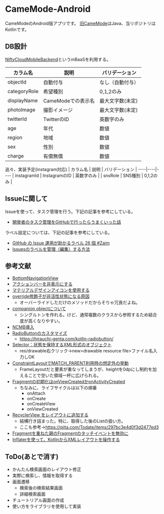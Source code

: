 # CameMode-Android
CameModeのAndroid版アプリです。
[旧CameMode](https://github.com/yuutarou22/CameMode)はJava、当リポジトリはKotlinです。


## DB設計
[NiftyCloudMobileBackend](https://mbaas.nifcloud.com/)というmBaaSを利用する。

| カラム名 | 説明 | バリデーション |
----|----|----
| objectId | 自動付与 | なし（自動付与） |
| categoryRole | 希望種別 | 0,1,2のみ |
| displayName | CameModeでの表示名 | 最大文字数(未定) |
| photoImage | 撮影イメージ | 最大文字数(未定) |
| twitterId | TwitterのID | 英数字のみ |
| age | 年代 | 数値 |
| region | 地域 | 数値 |
| sex | 性別 | 数値 |
| charge | 有償無償 | 数値 |

追々、実装予定(instagram対応)
| カラム名 | 説明 | バリデーション |
----|----|----
| instagramId | InstagramのID | 英数字のみ |
| snsRole | SNS種別 | 0,1,2のみ |

## Issueに関して
Issueを使って、タスク管理を行う。下記の記事を参考にしている。
- [開発者のタスク管理をGitHubで行ったらうまくいった話](https://dev.classmethod.jp/articles/github-issue-driven-dev/)

ラベル設定については、下記の記事を参考にしている。
- [GitHub の Issue 運用が助かるラベル 26 個 #Zaim](https://blog.zaim.co.jp/n/nca91e5bfb920)
- [Issuesのラベルを管理（編集）する方法](https://azunobu.hatenablog.com/entry/2015/09/22/143811)

## 参考文献
- [BottomNavigationView](https://qiita.com/iKimishima/items/d44bb9cc2a1d04548fdd)
- [アクションバーを非表示にする](https://qiita.com/ikemura23/items/76e78132e6903c47c4d7)
- [マテリアルデザインアイコンを使用する](https://qiita.com/hoshiume11/items/b9925d105957d827011a)
- [override修飾子が非活性状態になる原因](https://stackoverflow.com/questions/56906990/why-do-i-get-the-message-redundant-overriding-method)
  - オーバーライドしただけのメソッドだからそりゃ冗長だよね。
- [companion objectについて](https://qiita.com/tkhs0604/items/261e94a42b7097dfd204)
  - シングルトンを作れる。けど、通常複数のクラスから参照するため結合度が高くなりやすい。
- [NCMB導入](https://github.com/NIFCLOUD-mbaas/KotlinDBdemoApp)
- [RadioButtonのカスタマイズ](http://yukimura1227.blog.fc2.com/blog-entry-11.html)
  - https://hirauchi-genta.com/kotlin-radiobutton/
- [Selector：状態を保持するXML形式のオブジェクト](https://developer.android.com/guide/topics/resources/drawable-resource#StateList)
  - res/drawable右クリック→new>drawable resource file>ファイル名入力しOK
- [ConstraintLayoutでMATCH_PARENT利用時の想定外の挙動](https://qiita.com/ara_tack/items/68c07529c1477c56997f)
  - FrameLayoutだと要素が重なってしまうが、heightを0dpにし制約を加えることで空いた領域一杯に広げられる。
- [Fragmentの初期化はonViewCreatedかonActivityCreated](https://medium.com/@star_zero/fragment%E3%81%AE%E5%88%9D%E6%9C%9F%E5%8C%96%E3%81%AFonviewcreated%E3%81%8Bonactivitycreated%E3%81%A7-b9646c36680c)
  - ちなみに、ライフサイクルは以下の順番
    - onAttach
    - onCreate
    - onCreateView
    - onViewCreated
- [RecyclerView をレイアウトに追加する](https://developer.android.com/guide/topics/ui/layout/recyclerview?hl=ja#workflow)
  - 結構行き詰まった。特に、取得した後のListの扱い方。
  - ここも参考→https://qiita.com/Todate/items/297bc3e4d0f3d2477ed3
- [Fragmentを重ねた親のFragmentのタッチイベントを無効に](http://java-lang-programming.com/articles/83)
- [Inflaterを使って、KotlinからXMLレイアウトを操作する](https://akira-watson.com/android/inflate.html)

## ToDo(あとで消す)
- かんたん検索画面のレイアウト修正
- 実際に検索し、情報を取得する
- 画面遷移
  - 検索後の検索結果画面
  - 詳細検索画面
- チュートリアル画面の作成
- 使い方をライブラリを使用して実装
